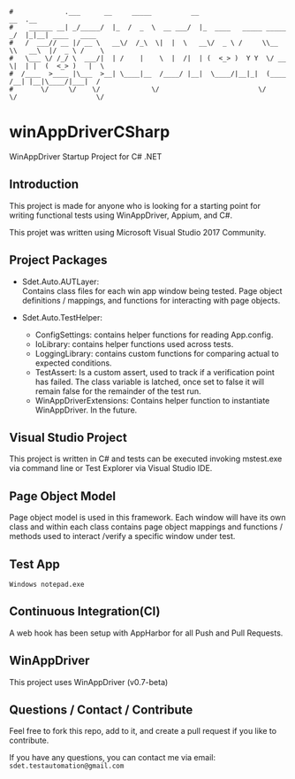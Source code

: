 ```                                                                      
#             .___      __     _____          __                         __  .__               
#    ______ __| _/_____/  |_  /  _  \  __ ___/  |_  ____   _____ _____ _/  |_|__| ____   ____  
#   /  ___// __ |/ __ \   __\/  /_\  \|  |  \   __\/  _ \ /     \\__  \\   __\  |/  _ \ /    \ 
#   \___ \/ /_/ \  ___/|  | /    |    \  |  /|  | (  <_> )  Y Y  \/ __ \|  | |  (  <_> )   |  \
#  /____  >____ |\___  >__| \____|__  /____/ |__|  \____/|__|_|  (____  /__| |__|\____/|___|  /
#       \/     \/    \/             \/                         \/     \/                    \/ 
```
# winAppDriverCSharp
WinAppDriver Startup Project for C# .NET


Introduction
------------
This project is made for anyone who is looking for a starting point for writing functional tests using WinAppDriver, Appium, and C#.

This projet was written using Microsoft Visual Studio 2017 Community.   


Project Packages
-----
* Sdet.Auto.AUTLayer:  
Contains class files for each win app window being tested.  Page object definitions / mappings, and functions for interacting with page objects.

* Sdet.Auto.TestHelper:  
    - ConfigSettings: contains helper functions for reading App.config.  
    - IoLibrary: contains helper functions used across tests.  
    - LoggingLibrary: contains custom functions for comparing actual to expected conditions.  
    - TestAssert: Is a custom assert, used to track if a verification point has failed.  The class variable is latched, once set to false it will remain false for the remainder of the test run. 
    - WinAppDriverExtensions: Contains helper function to instantiate WinAppDriver.  In the future.

Visual Studio Project
-----
This project is written in C# and tests can be executed invoking mstest.exe via command line or Test Explorer via Visual Studio IDE. 


Page Object Model
-----
Page object model is used in this framework.  Each window will have its own class and within each class contains page object mappings and functions / methods used to interact /verify a specific window under test.  


Test App 
-----
    Windows notepad.exe
        
Continuous Integration(CI)
------------
A web hook has been setup with AppHarbor for all Push and Pull Requests.
 
 
WinAppDriver
------------
This project uses WinAppDriver (v0.7-beta)  


Questions / Contact / Contribute
------------
Feel free to fork this repo, add to it, and create a pull request if you like to contribute.  

If you have any questions, you can contact me via email: `sdet.testautomation@gmail.com`
